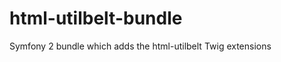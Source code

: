 html-utilbelt-bundle
====================

Symfony 2 bundle which adds the html-utilbelt Twig extensions
